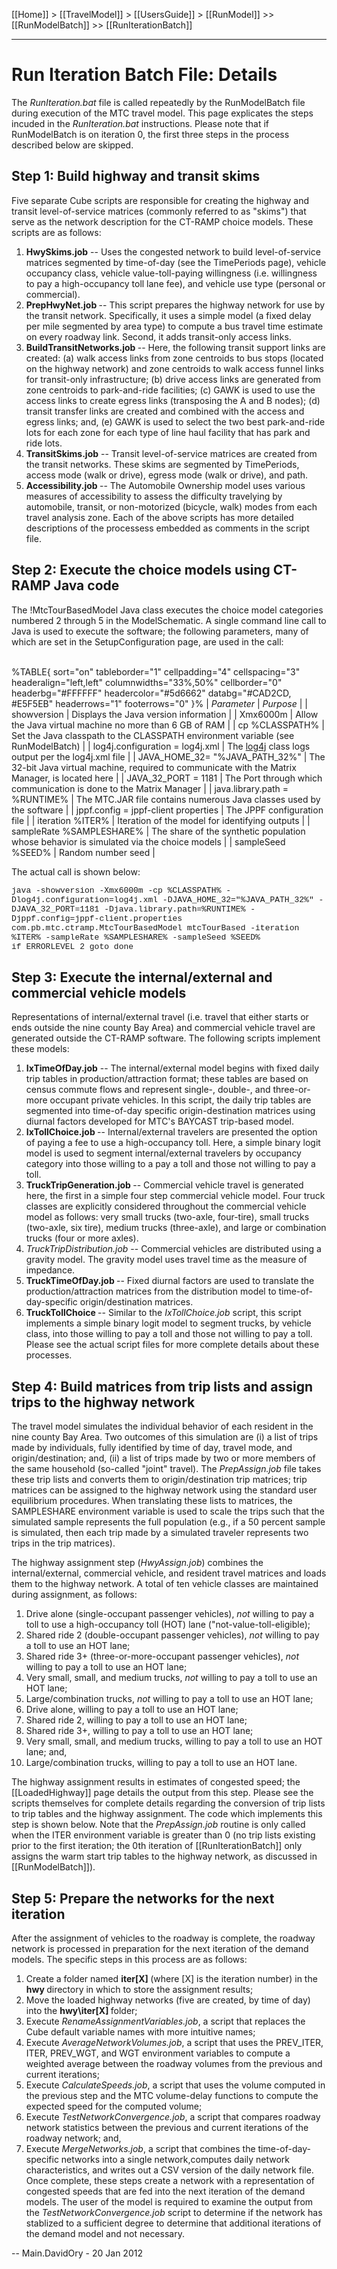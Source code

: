 [[Home]] > [[TravelModel]] > [[UsersGuide]] > [[RunModel]] >> [[RunModelBatch]] >> [[RunIterationBatch]]

***

# Run Iteration Batch File: Details

The *RunIteration.bat* file is called repeatedly by the RunModelBatch file during execution of the MTC travel model. This page explicates the steps incuded in the *RunIteration.bat* instructions. Please note that if RunModelBatch is on iteration 0, the first three steps in the process described below are skipped.

## Step 1: Build highway and transit skims

Five separate Cube scripts are responsible for creating the highway and transit level-of-service matrices (commonly referred to as "skims") that serve as the network description for the CT-RAMP choice models. These scripts are as follows:

1. **HwySkims.job** -- Uses the congested network to build level-of-service matrices segmented by time-of-day (see the TimePeriods page), vehicle occupancy class, vehicle value-toll-paying willingness (i.e. willingness to pay a high-occupancy toll lane fee), and vehicle use type (personal or commercial).
1. <strong>PrepHwyNet.job </strong>-- This script prepares the highway network for use by the transit network. Specifically, it uses a simple model (a fixed delay per mile segmented by area type) to compute a bus travel time estimate on every roadway link. Second, it adds transit-only access links.
1. <strong>BuildTransitNetworks.job </strong>-- Here, the following transit support links are created: (a) walk access links from zone centroids to bus stops (located on the highway network) and zone centroids to walk access funnel links for transit-only infrastructure; (b) drive access links are generated from zone centroids to park-and-ride facilities; (c) GAWK is used to use the access links to create egress links (transposing the A and B nodes); (d) transit transfer links are created and combined with the access and egress links; and, (e) GAWK is used to select the two best park-and-ride lots for each zone for each type of line haul facility that has park and ride lots.
1. **TransitSkims.job** -- Transit level-of-service matrices are created from the transit networks. These skims are segmented by TimePeriods, access mode (walk or drive), egress mode (walk or drive), and path.
1. <strong>Accessibility.job </strong>-- The Automobile Ownership model uses various measures of accessibility to assess the difficulty travelying by automobile, transit, or non-motorized (bicycle, walk) modes from each travel analysis zone.
Each of the above scripts has more detailed descriptions of the processess embedded as comments in the script file.

## Step 2: Execute the choice models using CT-RAMP Java code

The !MtcTourBasedModel Java class executes the choice model categories numbered 2 through 5 in the ModelSchematic. A single command line call to Java is used to execute the software; the following parameters, many of which are set in the SetupConfiguration page, are used in the call:

<br />%TABLE{ sort="on" tableborder="1" cellpadding="4" cellspacing="3" headeralign="left,left" columnwidths="33%,50%" cellborder="0" headerbg="#FFFFFF" headercolor="#5d6662" databg="#CAD2CD, #E5F5EB" headerrows="1" footerrows="0" }% 
| *Parameter* | *Purpose* |
| showversion | Displays the Java version information |
| Xmx6000m | Allow the Java virtual machine no more than 6 GB of RAM |
| cp %CLASSPATH% | Set the Java classpath to the CLASSPATH environment variable (see RunModelBatch) |
| log4j.configuration = log4j.xml | The <a href="http://en.wikipedia.org/wiki/Log4j" target="_blank" title="Wikipedia log4j page">log4j</a> class logs output per the log4j.xml file |
| JAVA_HOME_32= "%JAVA_PATH_32%" | The 32-bit Java virtual machine, required to communicate with the Matrix Manager, is located here |
| JAVA_32_PORT = 1181 | The Port through which communication is done to the Matrix Manager |
| java.library.path = %RUNTIME% | The MTC.JAR file contains numerous Java classes used by the software |
| jppf.config = jppf-client properties | The JPPF configuration file |
| iteration %ITER% | Iteration of the model for identifying outputs |
| sampleRate %SAMPLESHARE% | The share of the synthetic population whose behavior is simulated via the choice models |
| sampleSeed %SEED% | Random number seed |
 

The actual call is shown below:

<font face="Courier New" size="2"> java -showversion -Xmx6000m -cp %CLASSPATH% -Dlog4j.configuration=log4j.xml -DJAVA_HOME_32="%JAVA_PATH_32%" -DJAVA_32_PORT=1181 -Djava.library.path=%RUNTIME% -Djppf.config=jppf-client.properties com.pb.mtc.ctramp.MtcTourBasedModel mtcTourBased -iteration %ITER% -sampleRate %SAMPLESHARE% -sampleSeed %SEED%<br /> if ERRORLEVEL 2 goto done<br /> </font>

## Step 3: Execute the internal/external and commercial vehicle models

Representations of internal/external travel (i.e. travel that either starts or ends outside the nine county Bay Area) and commercial vehicle travel are generated outside the CT-RAMP software. The following scripts implement these models:

1. **IxTimeOfDay.job** -- The internal/external model begins with fixed daily trip tables in production/attraction format; these tables are based on census commute flows and represent single-, double-, and three-or-more occupant private vehicles. In this script, the daily trip tables are segmented into time-of-day specific origin-destination matrices using diurnal factors developed for MTC's BAYCAST trip-based model.
1. <strong>IxTollChoice.job </strong>-- Internal/external travelers are presented the option of paying a fee to use a high-occupancy toll. Here, a simple binary logit model is used to segment internal/external travelers by occupancy category into those willing to a pay a toll and those not willing to pay a toll.
1. <strong>TruckTripGeneration.job </strong>-- Commercial vehicle travel is generated here, the first in a simple four step commercial vehicle model. Four truck classes are explicitly considered throughout the commercial vehicle model as follows: very small trucks (two-axle, four-tire), small trucks (two-axle, six tire), medium trucks (three-axle), and large or combination trucks (four or more axles).
1. *TruckTripDistribution.job* -- Commercial vehicles are distributed using a gravity model. The gravity model uses travel time as the measure of impedance.
1. <strong>TruckTimeOfDay.job </strong>-- Fixed diurnal factors are used to translate the production/attraction matrices from the distribution model to time-of-day-specific origin/destination matrices.
1. <strong>TruckTollChoice </strong>-- Similar to the *IxTollChoice.job* script, this script implements a simple binary logit model to segment trucks, by vehicle class, into those willing to pay a toll and those not willing to pay a toll.
Please see the actual script files for more complete details about these processes. 

## Step 4: Build matrices from trip lists and assign trips to the highway network

The travel model simulates the individual behavior of each resident in the nine county Bay Area. Two outcomes of this simulation are (i) a list of trips made by individuals, fully identified by time of day, travel mode, and origin/destination; and, (ii) a list of trips made by two or more members of the same household (so-called "joint" travel). The *PrepAssign.job* file takes these trip lists and converts them to origin/destination trip matrices; trip matrices can be assigned to the highway network using the standard user equilibrium procedures. When translating these lists to matrices, the SAMPLESHARE environment variable is used to scale the trips such that the simulated sample represents the full population (e.g., if a 50 percent sample is simulated, then each trip made by a simulated traveler represents two trips in the trip matrices).

The highway assignment step (*HwyAssign.job*) combines the internal/external, commercial vehicle, and resident travel matrices and loads them to the highway network. A total of ten vehicle classes are maintained during assignment, as follows:

1. Drive alone (single-occupant passenger vehicles), <em>not </em>willing to pay a toll to use a high-occupancy toll (HOT) lane ("not-value-toll-eligible);
1. Shared ride 2 (double-occupant passenger vehicles), _not_ willing to pay a toll to use an HOT lane;
1. Shared ride 3+ (three-or-more-occupant passenger vehicles), _not_ willing to pay a toll to use an HOT lane;
1. Very small, small, and medium trucks, <em>not </em>willing to pay a toll to use an HOT lane;
1. Large/combination trucks, <em>not </em>willing to pay a toll to use an HOT lane;
1. Drive alone, willing to pay a toll to use an HOT lane;
1. Shared ride 2, willing to pay a toll to use an HOT lane;
1. Shared ride 3+, willing to pay a toll to use an HOT lane;
1. Very small, small, and medium trucks, willing to pay a toll to use an HOT lane; and,
1. Large/combination trucks, willing to pay a toll to use an HOT lane.

The highway assignment results in estimates of congested speed; the [[LoadedHighway]] page details the output from this step. Please see the scripts themselves for complete details regarding the conversion of trip lists to trip tables and the highway assignment. The code which implements this step is shown below. Note that the *PrepAssign.job* routine is only called when the ITER environment variable is greater than 0 (no trip lists existing prior to the first iteration; the 0th iteration of [[RunIterationBatch]] only assigns the warm start trip tables to the highway network, as discussed in [[RunModelBatch]]).

## Step 5: Prepare the networks for the next iteration

After the assignment of vehicles to the roadway is complete, the roadway network is processed in preparation for the next iteration of the demand models. The specific steps in this process are as follows:

1. Create a folder named <strong>iter[X] </strong>(where [X] is the iteration number) in the <strong>hwy </strong>directory in which to store the assignment results;
1. Move the loaded highway networks (five are created, by time of day) into the <strong>hwy\iter[X] </strong>folder;
1. Execute *RenameAssignmentVariables.job*, a script that replaces the Cube default variable names with more intuitive names;
1. Execute *AverageNetworkVolumes.job*, a script that uses the PREV_ITER, ITER, PREV_WGT, and WGT environment variables to compute a weighted average between the roadway volumes from the previous and current iterations;
1. Execute *CalculateSpeeds.job*, a script that uses the volume computed in the previous step and the MTC volume-delay functions to compute the expected speed for the computed volume;
1. Execute *TestNetworkConvergence.job*, a script that compares roadway network statistics between the previous and current iterations of the roadway network; and,
1. Execute *MergeNetworks.job*, a script that combines the time-of-day-specific networks into a single network,computes daily network characteristics, and writes out a CSV version of the daily network file.
Once complete, these steps create a network with a representation of congested speeds that are fed into the next iteration of the demand models. The user of the model is required to examine the output from the *TestNetworkConvergence.job* script to determine if the network has stablized to a sufficient degree to determine that additional iterations of the demand model and not necessary.

-- Main.DavidOry - 20 Jan 2012